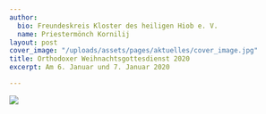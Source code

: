 ```yaml
---
author:
  bio: Freundeskreis Kloster des heiligen Hiob e. V.
  name: Priestermönch Kornilij
layout: post
cover_image: "/uploads/assets/pages/aktuelles/cover_image.jpg"
title: Orthodoxer Weihnachtsgottesdienst 2020
excerpt: Am 6. Januar und 7. Januar 2020

---
```

![](https://res.cloudinary.com/hiobmon/image/upload/v1578182517/media/2020/Screenshot_2020-01-05_at_01.01.08_qte47e.png)